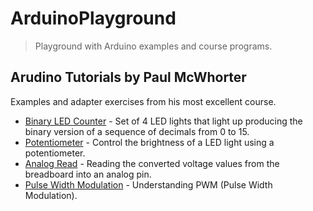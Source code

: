 # ArduinoPlayground
> Playground with Arduino examples and course programs.

## Arudino Tutorials by Paul McWhorter
Examples and adapter exercises from his most excellent course.

- [Binary LED Counter](https://github.com/HRuivo/ArduinoPlayground/blob/main/BinaryLedCounter.ino) - Set of 4 LED lights that light up producing the binary version of a sequence of decimals from 0 to 15.
- [Potentiometer](https://github.com/HRuivo/ArduinoPlayground/blob/main/Potentiometer.ino) - Control the brightness of a LED light using a potentiometer.
- [Analog Read](https://github.com/HRuivo/ArduinoPlayground/blob/main/AnalogRead.ino) - Reading the converted voltage values from the breadboard into an analog pin.
- [Pulse Width Modulation](https://github.com/HRuivo/ArduinoPlayground/blob/main/PulseWidthModulation.ino) - Understanding PWM (Pulse Width Modulation).
